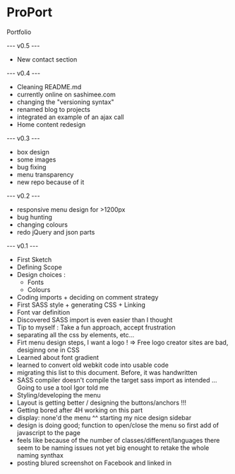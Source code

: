 # ProPort
Portfolio

--- v0.5 ---
- New contact section

--- v0.4 ---
- Cleaning README.md
- currently online on sashimee.com
- changing the "versioning syntax"
- renamed blog to projects
- integrated an example of an ajax call
- Home content redesign

--- v0.3 ---
- box design
- some images
- bug fixing
- menu transparency
- new repo because of it

--- v0.2 ---

- responsive menu design for >1200px
- bug hunting
- changing colours
- redo jQuery and json parts

--- v0.1 ---

- First Sketch
- Defining Scope
- Design choices : 
    - Fonts
    - Colours
- Coding imports + deciding on comment strategy
- First SASS style + generating CSS + Linking
- Font var definition
- Discovered SASS import is even easier than I thought
- Tip to myself : Take a fun approach, accept frustration
- separating all the css by elements, etc...
- Firt menu design steps, I want a logo ! => Free logo creator sites are bad, desiginng one in CSS
- Learned about font gradient
- learned to convert old webkit code into usable code
- migrating this list to this document. Before, it was handwritten
- SASS compiler doesn't compile the target sass import as intended ... Going to use a tool Igor told me
- Styling/developing the menu
- Layout is getting better / designing the buttons/anchors !!! 
- Getting bored after 4H working on this part
- display: none'd the menu ^^ starting my nice design sidebar
- design is doing good; function to open/close the menu so first add of javascript to the page
- feels like because of the number of classes/different/languages there seem to be naming issues not yet big enought to retake the whole naming synthax
- posting blured screenshot on Facebook and linked in
